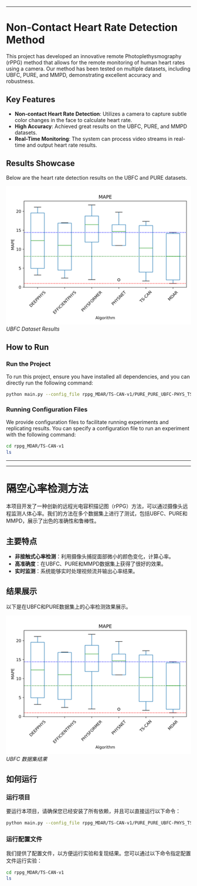 
---

# Non-Contact Heart Rate Detection Method

This project has developed an innovative remote Photoplethysmography (rPPG) method that allows for the remote monitoring of human heart rates using a camera. Our method has been tested on multiple datasets, including UBFC, PURE, and MMPD, demonstrating excellent accuracy and robustness.

## Key Features

- **Non-contact Heart Rate Detection**: Utilizes a camera to capture subtle color changes in the face to calculate heart rate.
- **High Accuracy**: Achieved great results on the UBFC, PURE, and MMPD datasets.
- **Real-Time Monitoring**: The system can process video streams in real-time and output heart rate results.

## Results Showcase

Below are the heart rate detection results on the UBFC and PURE datasets.

![Dataset Result](mape.png)
*UBFC Dataset Results*


## How to Run

### Run the Project

To run this project, ensure you have installed all dependencies, and you can directly run the following command:

```bash
python main.py --config_file rppg_MDAR/TS-CAN-v1/PURE_PURE_UBFC-PHYS_TSCAN_BASIC.yaml
```

### Running Configuration Files

We provide configuration files to facilitate running experiments and replicating results. You can specify a configuration file to run an experiment with the following command:

```bash
cd rppg_MDAR/TS-CAN-v1
ls
```

---



---

# 隔空心率检测方法

本项目开发了一种创新的远程光电容积描记图（rPPG）方法，可以通过摄像头远程监测人体心率。我们的方法在多个数据集上进行了测试，包括UBFC、PURE和MMPD，展示了出色的准确性和鲁棒性。

## 主要特点

- **非接触式心率检测**：利用摄像头捕捉面部微小的颜色变化，计算心率。
- **高准确度**：在UBFC、PURE和MMPD数据集上获得了很好的效果。
- **实时监测**：系统能够实时处理视频流并输出心率结果。

## 结果展示

以下是在UBFC和PURE数据集上的心率检测效果展示。

![Dataset Result](mape.png)
*UBFC 数据集结果*


## 如何运行

### 运行项目

要运行本项目，请确保您已经安装了所有依赖，并且可以直接运行以下命令：

```bash
python main.py --config_file rppg_MDAR/TS-CAN-v1/PURE_PURE_UBFC-PHYS_TSCAN_BASIC.yaml
```

### 运行配置文件

我们提供了配置文件，以方便运行实验和复现结果。您可以通过以下命令指定配置文件运行实验：

```bash
cd rppg_MDAR/TS-CAN-v1
ls
```

